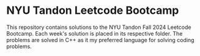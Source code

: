 # NYU Tandon Leetcode Bootcamp

This repository contains solutions to the NYU Tandon Fall 2024 Leetcode Bootcamp. Each week's solution is placed in its respective folder. The problems are solved in C++ as it my preferred language for solving coding problems.
